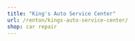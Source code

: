 ```yaml
---
title: "King's Auto Service Center"
url: /renton/kings-auto-service-center/
shop: car repair
---
```

